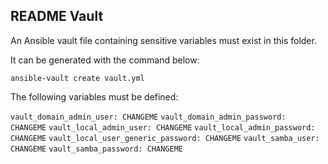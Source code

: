 ## README Vault 

An Ansible vault file containing sensitive variables must exist in this folder. 

It can be generated with the command below:

`ansible-vault create vault.yml`

The following variables must be defined:

`vault_domain_admin_user: CHANGEME`
`vault_domain_admin_password: CHANGEME`
`vault_local_admin_user: CHANGEME`
`vault_local_admin_password: CHANGEME`
`vault_local_user_generic_password: CHANGEME`
`vault_samba_user: CHANGEME`
`vault_samba_password: CHANGEME`
